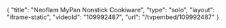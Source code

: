 {
    "title": "Neoflam MyPan Nonstick Cookiware",
    "type": "solo",
    "layout": "iframe-static",
    "videoId": "109992487",
    "url": "\/tvpembed\/109992487"
}